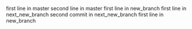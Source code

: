 first line in master
second line in master
first line in new_branch
first line in next_new_branch
second commit in next_new_branch
first line in new_branch
